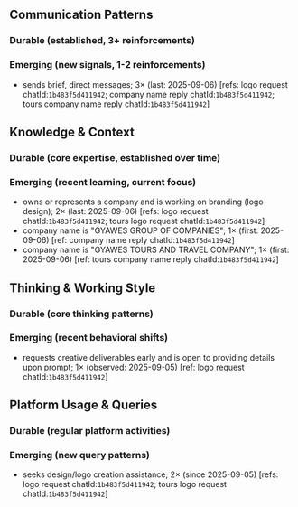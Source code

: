 ## Communication Patterns
### Durable (established, 3+ reinforcements)

### Emerging (new signals, 1-2 reinforcements)
- sends brief, direct messages; 3× (last: 2025-09-06) [refs: logo request chatId:`1b483f5d411942`; company name reply chatId:`1b483f5d411942`; tours company name reply chatId:`1b483f5d411942`]

## Knowledge & Context
### Durable (core expertise, established over time)

### Emerging (recent learning, current focus)
- owns or represents a company and is working on branding (logo design); 2× (last: 2025-09-06) [refs: logo request chatId:`1b483f5d411942`; tours logo request chatId:`1b483f5d411942`]
- company name is "GYAWES GROUP OF COMPANIES"; 1× (first: 2025-09-06) [ref: company name reply chatId:`1b483f5d411942`]
- company name is "GYAWES TOURS AND TRAVEL COMPANY"; 1× (first: 2025-09-06) [ref: tours company name reply chatId:`1b483f5d411942`]

## Thinking & Working Style
### Durable (core thinking patterns)

### Emerging (recent behavioral shifts)
- requests creative deliverables early and is open to providing details upon prompt; 1× (observed: 2025-09-05) [ref: logo request chatId:`1b483f5d411942`]

## Platform Usage & Queries
### Durable (regular platform activities)

### Emerging (new query patterns)
- seeks design/logo creation assistance; 2× (since 2025-09-05) [refs: logo request chatId:`1b483f5d411942`; tours logo request chatId:`1b483f5d411942`]